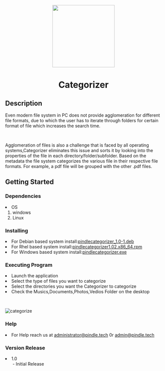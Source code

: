 <p align="center">
  <img width="200" src="https://user-images.githubusercontent.com/85985225/122228410-7159d280-ced5-11eb-943a-acdb1e969db5.png">
</p>
<h1 align="center">Categorizer</h1>
<h2> Description</h2> 
<p1>Even modern file system in PC does not provide agglomeration for different file formats, due to which the user has to iterate through folders for certain format of file which increases the search time.
<p>&nbsp;</p>
Agglomeration of files is also a challenge that is faced by all operating systems,Categorizer eliminates this issue and sorts it by looking into the properties of the file in each directory/folder/subfolder. Based on the metadata the file system categorizes the various file in their respective file formats. For example, a pdf file will be grouped with the other .pdf files.</p1>

## Getting Started
### Dependencies
<li>OS
<ol>
<li>windows</li>
<li>Linux</li>
</ol>
</li>

### Installing
<li>For Debian based system install:<a href=https://github.com/PindleProject/Categorizer/releases/download/v1.0/PindleCategorizer_1.0-1.deb>pindlecategorizer_1.0-1.deb</a></li>
<li>For Rhel based system install:<a href=https://github.com/PindleProject/Categorizer/releases/download/v1.0/PindleCategorizer-1.0-2.x86_64.rpm>pindlecategorizer1.02.x86_64.rpm</a></li>
<li>For Windows based system install:<a href=https://github.com/PindleProject/Categorizer/releases/download/v1.0/PindleCategorizer.exe>pindlecategorizer.exe</a></li>


### Executing Program
<li>Launch the application</li>
<li>Select the type of files you want to categorize</li>
<li>Select the directories you want the Categorizer to categorize</li>
<li>Check the Musics,Documents,Photos,Vedios Folder on the desktop</li>
  
<p>&nbsp;</p>

![categorize](https://user-images.githubusercontent.com/85985225/122230624-70c23b80-ced7-11eb-8d90-bc858d149b16.gif)


### Help
<li>For Help reach us at <a href>administrator@pindle.tech</a> 0r <a href>admin@pindle.tech</a></li>

### Version Release
<li>1.0
<ol>
- Initial Release
</ol>
</li>
